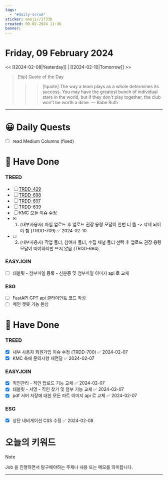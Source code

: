 ```yaml
---
tags:
  - "#daily-scrum"
sticker: emoji//1f33b
created: 09-02-2024 11:36
banner:
---
```

# Friday, 09 February 2024
<< [[2024-02-08|Yesterday]] | [[2024-02-10|Tomorrow]] >>

> [!tip] Quote of the Day  
> > > [!quote] The way a team plays as a whole determines its success. You may have the greatest bunch of individual stars in the world, but if they don't play together, the club won't be worth a dime.
> — Babe Ruth

---

#  😀 Daily Quests
- [ ] read Medium Columns (fixed)


# 🙂 Have Done
### TREED
 - [ ] [TRDD-429](https://alcherainc.atlassian.net/jira/software/projects/TRDD/boards/159?selectedIssue=TRDD-429)
- [ ] [TRDD-698](https://alcherainc.atlassian.net/jira/software/projects/TRDD/boards/159?selectedIssue=TRDD-698)
- [ ] [TRDD-697](https://alcherainc.atlassian.net/jira/software/projects/TRDD/boards/159?selectedIssue=TRDD-697)
- [ ] [TRDD-639](https://alcherainc.atlassian.net/jira/software/projects/TRDD/boards/159?selectedIssue=TRDD-639)
- [ ] KMC 모듈 이슈 수정
- [x] 1. (내부사용자) 파일 업로드 후 업로드 권장 용량 모달이 한번 더 뜸 -> 삭제 되어야 함 (TRDD-709) ✅ 2024-02-10
- [ ] 2. (내부사용자) 작업 폴더, 참여자 폴더, 수집 채널 폴더 선택 후 업로드 권장 용량 모달이 떠야하지만 뜨지 않음 (TRDD-694)

### EASYJOIN
- [ ] 태블릿 - 첨부파일 등록 - 신분증 및 첨부파일 이미지 api 로 교체

### ESG
- [ ] FastAPI GPT api 클라이언트 코드 작성
- [ ] 메인 챗봇 기능 완성

# 🙂 Have Done
### TREED
- [x] 내부 사용자 회원가입 이슈 수정 (TRDD-700) ✅ 2024-02-07
- [x] KMC 측에 문의사항 재전달 ✅ 2024-02-07

### EASYJOIN
- [x] 직인관리 - 직인 업로드 기능 교체 ✅ 2024-02-07
- [x] 태블릿 - 서명 - 직인 찾기 및 첨부 기능 교체 ✅ 2024-02-07
- [x] pdf 서버 저장에 대한 모든 파트 이미지 api 로 교체 ✅ 2024-02-07
### ESG
- [x] 상단 네비게이션 CSS 수정 ✅ 2024-02-08

# 오늘의 키워드

> [!NOTE]
> Job 을 진행하면서 탐구해야하는 주제나 내용 또는 메모를 의미합니다.


---
